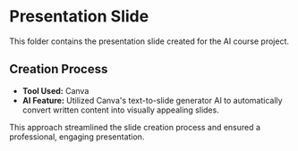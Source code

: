 # Presentation Slide

This folder contains the presentation slide created for the AI course project.

## Creation Process
- **Tool Used:** Canva
- **AI Feature:** Utilized Canva's text-to-slide generator AI to automatically convert written content into visually appealing slides.

This approach streamlined the slide creation process and ensured a professional, engaging presentation. 